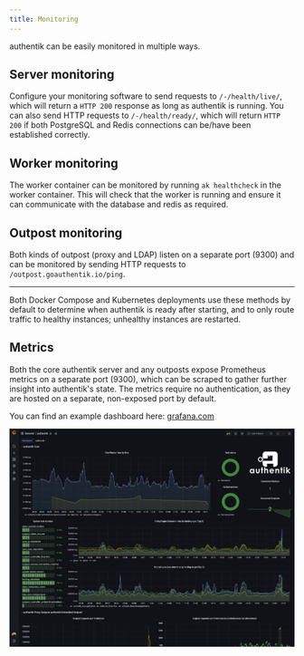 ```yaml
---
title: Monitoring
---
```


authentik can be easily monitored in multiple ways.

## Server monitoring

Configure your monitoring software to send requests to `/-/health/live/`, which will return a `HTTP 200` response as long as authentik is running. You can also send HTTP requests to `/-/health/ready/`, which will return `HTTP 200` if both PostgreSQL and Redis connections can be/have been established correctly.

## Worker monitoring

The worker container can be monitored by running `ak healthcheck` in the worker container. This will check that the worker is running and ensure it can communicate with the database and redis as required.

## Outpost monitoring

Both kinds of outpost (proxy and LDAP) listen on a separate port (9300) and can be monitored by sending HTTP requests to `/outpost.goauthentik.io/ping`.

---

Both Docker Compose and Kubernetes deployments use these methods by default to determine when authentik is ready after starting, and to only route traffic to healthy instances; unhealthy instances are restarted.

## Metrics

Both the core authentik server and any outposts expose Prometheus metrics on a separate port (9300), which can be scraped to gather further insight into authentik's state. The metrics require no authentication, as they are hosted on a separate, non-exposed port by default.

You can find an example dashboard here: [grafana.com](https://grafana.com/grafana/dashboards/14837-authentik/)

![](../../install-config/dashboard.png)
